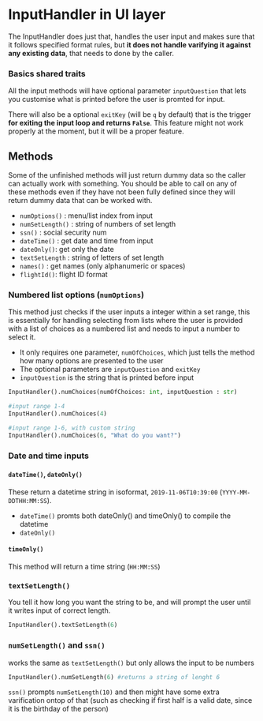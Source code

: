 # InputHandler in UI layer
The InputHandler does just that, handles the user input and makes sure that it follows specified format rules, but __it does not handle varifying it against any existing data__, that needs to done by the caller.

### Basics shared traits
All the input methods will have optional parameter `inputQuestion` that lets you customise what is printed before the user is promted for input. 

There will also be a optional `exitKey` (will be `q` by default) that is the trigger __for exiting the input loop and returns `False`__. This feature might not work properly at the moment, but it will be a proper feature. 

## Methods 
Some of the unfinished methods will just return dummy data so the caller can actually work with something. You should be able to call on any of these methods even if they have not been fully defined since they will return dummy data that can be worked with.

* `numOptions()` : menu/list index from input
* `numSetLength()` : string of numbers of set length
* `ssn()` : social security num
* `dateTime()` : get date and time from input
* `dateOnly()`: get only the date
* `textSetLength` : string of letters of set length
* `names()` : get names (only alphanumeric or spaces)
* `flightId()`: flight ID format

### Numbered list options (`numOptions`)
This method just checks if the user inputs a integer within a set range, this is essentially for handling selecting from lists where the user is provided with a list of choices as a numbered list and needs to input a number to select it.

* It only requires one parameter, `numOfChoices`, which just tells the method how many options are presented to the user
* The optional parameters are `inputQuestion` and `exitKey`
* `inputQuestion` is the string that is printed before input

```python
InputHandler().numChoices(numOfChoices: int, inputQuestion : str)
```
```python
#input range 1-4
InputHandler().numChoices(4) 

#input range 1-6, with custom string
InputHandler().numChoices(6, "What do you want?") 
```

### Date and time inputs 
#### `dateTime()`, `dateOnly()`
These return a datetime string in isoformat, `2019-11-06T10:39:00` (`YYYY-MM-DDTHH:MM:SS`). 

* `dateTime()` promts both dateOnly() and timeOnly() to compile the datetime
* `dateOnly()`

#### `timeOnly()`
This method will return a time string (`HH:MM:SS`)

### `textSetLength()` 
You tell it how long you want the string to be, and will prompt the user until it writes input of correct length.
```python
InputHandler().textSetLength(6)
```

### `numSetLength()` and `ssn()`
works the same as `textSetLength()` but only allows the input to be numbers
```python
InputHandler().numSetLength(6) #returns a string of lenght 6
```
`ssn()` prompts `numSetLength(10)` and then might have some extra varification ontop of that (such as checking if first half is a valid date, since it is the birthday of the person) 
